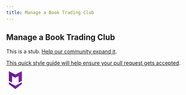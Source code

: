 ```yaml
---
title: Manage a Book Trading Club
---
```

## Manage a Book Trading Club

This is a stub. <a href='https://github.com/freecodecamp/guides/tree/master/src/pages/certifications/coding-interview-prep/take-home-projects/manage-a-book-trading-club/index.md' target='_blank' rel='nofollow'>Help our community expand it</a>.

<a href='https://github.com/freecodecamp/guides/blob/master/README.md' target='_blank' rel='nofollow'>This quick style guide will help ensure your pull request gets accepted</a>.

<!-- The article goes here, in GitHub-flavored Markdown. Feel free to add YouTube videos, images, and CodePen/JSBin embeds  -->
![logo](https://github.com/adam-p/markdown-here/raw/master/src/common/images/icon48.png "Look at this logo!")
